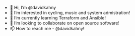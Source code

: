 - 👋 Hi, I’m @davidkahny
- 👀 I’m interested in cycling, music and system admistration!
- 🌱 I’m currently learning Terraform and Ansible!
- 💞️ I’m looking to collaborate on open source software!
- 📫 How to reach me - @davidkahny!

<!---
davidkahny/davidkahny is a ✨ special ✨ repository because its `README.md` (this file) appears on your GitHub profile.
You can click the Preview link to take a look at your changes.
--->
